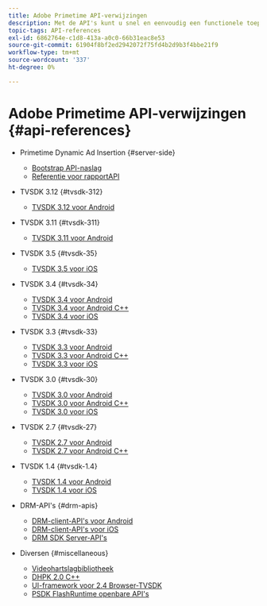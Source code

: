 ```yaml
---
title: Adobe Primetime API-verwijzingen
description: Met de API's kunt u snel en eenvoudig een functionele toepassing of integratie maken.
topic-tags: API-references
exl-id: 6862764e-c1d8-413a-a0c0-66b31eac8e53
source-git-commit: 61904f8bf2ed2942072f75fd4b2d9b3f4bbe21f9
workflow-type: tm+mt
source-wordcount: '337'
ht-degree: 0%

---
```


# Adobe Primetime API-verwijzingen {#api-references}

+ Primetime Dynamic Ad Insertion {#server-side}
   + [Bootstrap API-naslag](../primetime-ad-insertion/technical-reference/bootstrap-api.md)
   + [Referentie voor rapportAPI](../primetime-ad-insertion/technical-reference/report-api.md)

+ TVSDK 3.12 {#tvsdk-312}
   + [TVSDK 3.12 voor Android](https://help.adobe.com/en_US/primetime/api/psdk/javadoc3.12/index.html)

+ TVSDK 3.11 {#tvsdk-311}
   + [TVSDK 3.11 voor Android](https://help.adobe.com/en_US/primetime/api/psdk/javadoc3.11/index.html)

+ TVSDK 3.5 {#tvsdk-35}
   + [TVSDK 3.5 voor iOS](https://help.adobe.com/en_US/primetime/api/psdk/appledoc_v35/index.html)

+ TVSDK 3.4 {#tvsdk-34}
   + [TVSDK 3.4 voor Android](https://help.adobe.com/en_US/primetime/api/psdk/javadoc3.4/index.html)
   + [TVSDK 3.4 voor Android C++](https://help.adobe.com/en_US/primetime/api/psdk/cpp_3.4/namespaces.html)
   + [TVSDK 3.4 voor iOS](https://help.adobe.com/en_US/primetime/api/psdk/appledoc_v34/index.html)

+ TVSDK 3.3 {#tvsdk-33}
   + [TVSDK 3.3 voor Android](https://help.adobe.com/en_US/primetime/api/psdk/javadoc3.3/index.html)
   + [TVSDK 3.3 voor Android C++](https://help.adobe.com/en_US/primetime/api/psdk/cpp_3.3/namespaces.html)
   + [TVSDK 3.3 voor iOS](https://help.adobe.com/en_US/primetime/api/psdk/appledoc_v33/index.html)

+ TVSDK 3.0 {#tvsdk-30}
   + [TVSDK 3.0 voor Android](https://help.adobe.com/en_US/primetime/api/psdk/javadoc3.0/index.html)
   + [TVSDK 3.0 voor Android C++](https://help.adobe.com/en_US/primetime/api/psdk/cpp_3.0/namespaces.html)
   + [TVSDK 3.0 voor iOS](https://help.adobe.com/en_US/primetime/api/psdk/appledoc_3/index.html)

+ TVSDK 2.7 {#tvsdk-27}
   + [TVSDK 2.7 voor Android](https://help.adobe.com/en_US/primetime/api/psdk/javadoc_2.7/index.html)
   + [TVSDK 2.7 voor Android C++](https://help.adobe.com/en_US/primetime/api/psdk/cpp/namespaces.html)

+ TVSDK 1.4 {#tvsdk-1.4}
   + [TVSDK 1.4 voor Android](https://help.adobe.com/en_US/primetime/api/psdk/javadoc/index.html)
   + [TVSDK 1.4 voor iOS](https://help.adobe.com/en_US/primetime/api/psdk/appledoc/index.html)

+ DRM-API&#39;s {#drm-apis}
   + [DRM-client-API&#39;s voor Android](https://help.adobe.com/en_US/primetime/api/drm-apis/client/android/index.html)
   + [DRM-client-API&#39;s voor iOS](https://help.adobe.com/en_US/primetime/api/drm-apis/client/ios/index.html)
   + [DRM SDK Server-API&#39;s](https://help.adobe.com/en_US/primetime/api/drm-apis/server/javadocs-flashaccess-pro/)

+ Diversen {#miscellaneous}
   + [Videohartslagbibliotheek](https://help.adobe.com/en_US/primetime/api/psdk/vhl_tvsdk_ios/index.html)
   + [DHPK 2.0 C++](https://help.adobe.com/en_US/primetime/api/psdk/psdk_doxygen/index.html)
   + [UI-framework voor 2.4 Browser-TVSDK](https://help.adobe.com/en_US/primetime/api/psdk/btvsdk-ui-framework/index.html)
   + [PSDK FlashRuntime openbare API&#39;s](https://help.adobe.com/en_US/primetime/api/psdk/asdoc-dhls/)
